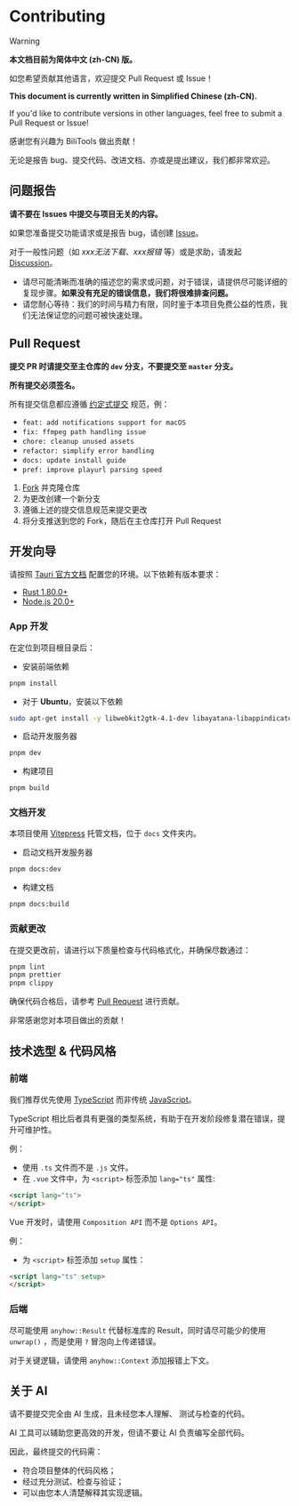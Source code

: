 # Contributing

> [!WARNING] 
> **本文档目前为简体中文 (zh-CN) 版。**
> 
> 如您希望贡献其他语言，欢迎提交 Pull Request 或 Issue！
>
> **This document is currently written in Simplified Chinese (zh-CN).**
> 
> If you'd like to contribute versions in other languages, feel free to submit a Pull Request or Issue!

感谢您有兴趣为 BiliTools 做出贡献！

无论是报告 bug、提交代码、改进文档、亦或是提出建议，我们都非常欢迎。

## 问题报告

**请不要在 Issues 中提交与项目无关的内容。**

如果您准备提交功能请求或是报告 bug，请创建 [Issue](https://github.com/btjawa/BiliTools/issues/new/choose)。

对于一般性问题（如 *xxx无法下载*、*xxx报错* 等）或是求助，请发起 [Discussion](https://github.com/btjawa/BiliTools/discussions/new/choose)。

- 请尽可能清晰而准确的描述您的需求或问题，对于错误，请提供尽可能详细的复现步骤。**如果没有充足的错误信息，我们将很难排查问题。**
- 请您耐心等待：我们的时间与精力有限，同时鉴于本项目免费公益的性质，我们无法保证您的问题可被快速处理。

## Pull Request

**提交 PR 时请提交至主仓库的 `dev` 分支，不要提交至 `master` 分支。**

**所有提交必须签名。**

所有提交信息都应遵循 [约定式提交](https://www.conventionalcommits.org/zh-hans/v1.0.0/) 规范，例：
- `feat: add notifications support for macOS`
- `fix: ffmpeg path handling issue`
- `chore: cleanup unused assets`
- `refactor: simplify error handling`
- `docs: update install guide`
- `pref: improve playurl parsing speed`

1. [Fork](https://docs.github.com/en/pull-requests/collaborating-with-pull-requests/working-with-forks/fork-a-repo) 并克隆仓库
2. 为更改创建一个新分支
3. 遵循上述的提交信息规范来提交更改
4. 将分支推送到您的 Fork，随后在主仓库打开 Pull Request

## 开发向导

请按照 [Tauri 官方文档](https://v2.tauri.app/start/prerequisites/) 配置您的环境。以下依赖有版本要求：
 - [Rust 1.80.0+](https://www.rust-lang.org/tools/install)
 - [Node.js 20.0+](https://nodejs.org/en/download)

### App 开发

在定位到项目根目录后：

- 安装前端依赖

```bash
pnpm install
```

- 对于 **Ubuntu**，安装以下依赖

```bash
sudo apt-get install -y libwebkit2gtk-4.1-dev libayatana-libappindicator3-dev librsvg2-dev patchelf
```

- 启动开发服务器

```bash
pnpm dev
```

- 构建项目

```bash
pnpm build
```

### 文档开发

本项目使用 [Vitepress](https://vitepress.dev/) 托管文档，位于 `docs` 文件夹内。

- 启动文档开发服务器

```bash
pnpm docs:dev
```

- 构建文档

```bash
pnpm docs:build
```

### 贡献更改

在提交更改前，请进行以下质量检查与代码格式化，并确保尽数通过：

```bash
pnpm lint
pnpm prettier
pnpm clippy
```

确保代码合格后，请参考 [Pull Request](#pull-request) 进行贡献。

非常感谢您对本项目做出的贡献！

## 技术选型 & 代码风格

### 前端

我们推荐优先使用 [TypeScript](https://www.typescriptlang.org/) 而非传统 [JavaScript](https://developer.mozilla.org/en-US/docs/Web/JavaScript)。

TypeScript 相比后者具有更强的类型系统，有助于在开发阶段修复潜在错误，提升可维护性。

例：

- 使用 `.ts` 文件而不是 `.js` 文件。
- 在 `.vue` 文件中，为 `<script>` 标签添加 `lang="ts"` 属性:
```html
<script lang="ts">
</script>
```

Vue 开发时，请使用 `Composition API` 而不是 `Options API`。

例：

- 为 `<script>` 标签添加 `setup` 属性：
```html
<script lang="ts" setup>
</script>
```

### 后端

尽可能使用 `anyhow::Result` 代替标准库的 Result，同时请尽可能少的使用 `unwrap()` ，而是使用 `?` 冒泡向上传递错误。

对于关键逻辑，请使用 `anyhow::Context` 添加报错上下文。

## 关于 AI

请不要提交完全由 AI 生成，且未经您本人理解、 测试与检查的代码。

AI 工具可以辅助您更高效的开发，但请不要让 AI 负责编写全部代码。

因此，最终提交的代码需：

- 符合项目整体的代码风格；
- 经过充分测试、检查与验证；
- 可以由您本人清楚解释其实现逻辑。